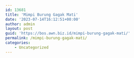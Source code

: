 ```yaml
---
id: 13681
title: 'Mimpi Burung Gagak Mati'
date: '2023-07-14T16:12:51+00:00'
author: admin
layout: post
guid: 'https://bos.awn.biz.id/mimpi-burung-gagak-mati/'
permalink: /mimpi-burung-gagak-mati/
categories:
    - Uncategorized
---
```



